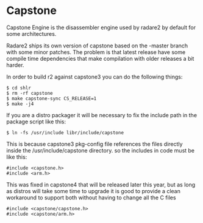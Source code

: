 Capstone
========

Capstone Engine is the disassembler engine used by radare2 by default for 
some architectures.

Radare2 ships its own version of capstone based on the -master branch with
some minor patches. The problem is that latest release have some compile
time dependencies that make compilation with older releases a bit harder.

In order to build r2 against capstone3 you can do the following things:

	$ cd shlr
	$ rm -rf capstone
	$ make capstone-sync CS_RELEASE=1
	$ make -j4

If you are a distro packager it will be necessary to fix the include path
in the package script like this:

	$ ln -fs /usr/include libr/include/capstone

This is because capstone3 pkg-config file references the files directly
inside the /usr/include/capstone directory. so the includes in code must
be like this:

	#include <capstone.h>
	#include <arm.h>

This was fixed in capstone4 that will be released later this year, but as
long as distros will take some time to upgrade it is good to provide a
clean workaround to support both without having to change all the C files

	#include <capstone/capstone.h>
	#include <capstone/arm.h>
